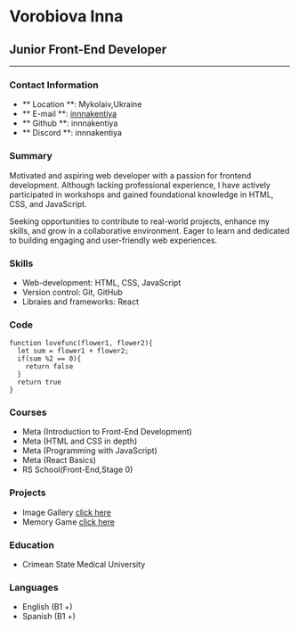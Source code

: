 # Vorobiova Inna

## Junior Front-End Developer

<hr />

### Contact Information

- ** Location **: Mykolaiv,Ukraine
- ** E-mail **: [innnakentiya](https://www.innnakentiya@gmail.com)
- ** Github **: innnakentiya
- ** Discord **: innnakentiya

### Summary

Motivated and aspiring web developer with a passion for frontend development. Although lacking professional experience, I have actively participated in workshops and gained foundational knowledge in HTML, CSS, and JavaScript.

Seeking opportunities to contribute to real-world projects, enhance my skills, and grow in a collaborative environment. Eager to learn and dedicated to building engaging and user-friendly web experiences.

### Skills

- Web-development: HTML, CSS, JavaScript
- Version control: Git, GitHub
- Libraies and frameworks: React

### Code

```
function lovefunc(flower1, flower2){
  let sum = flower1 + flower2;
  if(sum %2 == 0){
    return false
  }
  return true
}

```

### Courses

- Meta (Introduction to Front-End Development)
- Meta (HTML and CSS in depth)
- Meta (Programming with JavaScript)
- Meta (React Basics)
- RS School(Front-End,Stage 0)

### Projects

- Image Gallery [click here](https://prismatic-gelato-491bde.netlify.app/)
- Memory Game [click here](https://clinquant-cheesecake-b67e4e.netlify.app/)

### Education

- Crimean State Medical University

### Languages

- English (B1 +)
- Spanish (B1 +)
